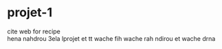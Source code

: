 # projet-1
cite web for recipe <br>
hena nahdrou 3ela lprojet et tt wache fih wache rah ndirou et wache drna 
